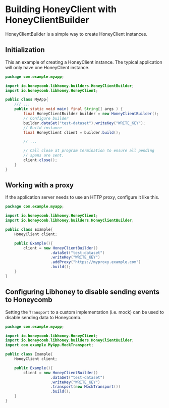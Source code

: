 # Building HoneyClient with HoneyClientBuilder
HoneyClientBuilder is a simple way to create HoneyClient instances.

## Initialization
This an example of creating a HoneyClient instance. The typical application will only have one HoneyClient instance.

```java
package com.example.myapp;

import io.honeycomb.libhoney.builders.HoneyClientBuilder;
import io.honeycomb.libhoney.HoneyClient;

public class MyApp{
    /// ...
    public static void main( final String[] args ) {
        final HoneyClientBuilder builder = new HoneyClientBuilder();
        // Configure builder
        builder.dataSet("test-dataset").writeKey("WRITE_KEY");
        // Build instance
        final HoneyClient client = builder.build();

        // ...

        // Call close at program termination to ensure all pending
        // spans are sent.
        client.close();
    }
}
```

## Working with a proxy
If the application server needs to use an HTTP proxy, configure it like this.

```java
package com.example.myapp;

import io.honeycomb.libhoney.HoneyClient;
import io.honeycomb.libhoney.builders.HoneyClientBuilder;

public class Example{
    HoneyClient client;

    public Example(){
        client = new HoneyClientBuilder()
                    .dataSet("test-dataset")
                    .writeKey("WRITE_KEY")
                    .addProxy("https://myproxy.example.com")
                    .build();
    }
}
```

## Configuring Libhoney to disable sending events to Honeycomb
Setting the `Transport` to a custom implementation (i.e. mock) can be used to disable sending data to Honeycomb.

```java
package com.example.myapp;

import io.honeycomb.libhoney.HoneyClient;
import io.honeycomb.libhoney.builders.HoneyClientBuilder;
import com.example.MyApp.MockTransport;

public class Example{
    HoneyClient client;

    public Example(){
        client = new HoneyClientBuilder()
                    .dataSet("test-dataset")
                    .writeKey("WRITE_KEY")
                    .transport(new MockTransport())
                    .build();
    }
}
```
